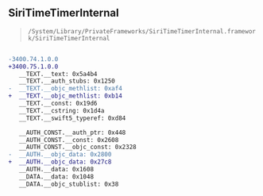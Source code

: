 ## SiriTimeTimerInternal

> `/System/Library/PrivateFrameworks/SiriTimeTimerInternal.framework/SiriTimeTimerInternal`

```diff

-3400.74.1.0.0
+3400.75.1.0.0
   __TEXT.__text: 0x5a4b4
   __TEXT.__auth_stubs: 0x1250
-  __TEXT.__objc_methlist: 0xaf4
+  __TEXT.__objc_methlist: 0xb14
   __TEXT.__const: 0x19d6
   __TEXT.__cstring: 0x1d4a
   __TEXT.__swift5_typeref: 0xd84

   __AUTH_CONST.__auth_ptr: 0x448
   __AUTH_CONST.__const: 0x2608
   __AUTH_CONST.__objc_const: 0x2328
-  __AUTH.__objc_data: 0x2800
+  __AUTH.__objc_data: 0x27c8
   __AUTH.__data: 0x1608
   __DATA.__data: 0x1048
   __DATA.__objc_stublist: 0x38

```
